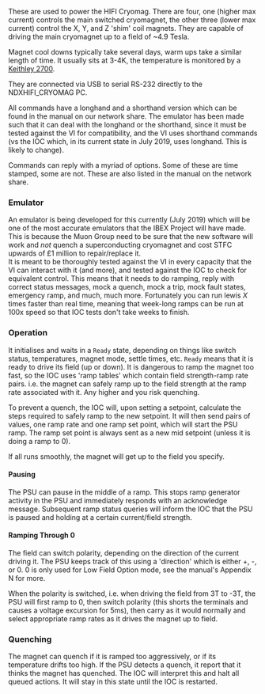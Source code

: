 These are used to power the HIFI Cryomag. There are four, one (higher max current) controls the main switched cryomagnet, the other three (lower max current) control the X, Y, and Z 'shim' coil magnets. They are capable of driving the main cryomagnet up to a field of ~4.9 Tesla. 

Magnet cool downs typically take several days, warm ups take a similar length of time. It usually sits at 3-4K, the temperature is monitored by a [Keithley 2700](Keithley-2700). 

They are connected via USB to serial RS-232 directly to the NDXHIFI_CRYOMAG PC. 

All commands have a longhand and a shorthand version which can be found in the manual on our network share. The emulator has been made such that it can deal with the longhand or the shorthand, since it must be tested against the VI for compatibility, and the VI uses shorthand commands (vs the IOC which, in its current state in July 2019, uses longhand. This is likely to change).

Commands can reply with a myriad of options. Some of these are time stamped, some are not. These are also listed in the manual on the network share. 

### Emulator

An emulator is being developed for this currently (July 2019) which will be one of the most accurate emulators that the IBEX Project will have made. This is because the Muon Group need to be sure that the new software will work and _not_ quench a superconducting cryomagnet and cost STFC upwards of £1 million to repair/replace it.  
It is meant to be thoroughly tested against the VI in every capacity that the VI can interact with it (and more), and tested against the IOC to check for equivalent control. This means that it needs to do ramping, reply with correct status messages, mock a quench, mock a trip, mock fault states, emergency ramp, and much, much more. Fortunately you can run lewis _X_ times faster than real time, meaning that week-long ramps can be run at 100x speed so that IOC tests don't take weeks to finish. 

### Operation

It initialises and waits in a `Ready` state, depending on things like switch status, temperatures, magnet mode, settle times, etc. `Ready` means that it is ready to drive its field (up or down). It is dangerous to ramp the magnet too fast, so the IOC uses 'ramp tables' which contain field strength-ramp rate pairs. i.e. the magnet can safely ramp up to the field strength at the ramp rate associated with it. Any higher and you risk quenching.

To prevent a quench, the IOC will, upon setting a setpoint, calculate the steps required to safely ramp to the new setpoint. It will then send pairs of values, one ramp rate and one ramp set point, which will start the PSU ramp. The ramp set point is always sent as a new mid setpoint (unless it is doing a ramp to 0). 

If all runs smoothly, the magnet will get up to the field you specify.

#### Pausing

The PSU can pause in the middle of a ramp. This stops ramp generator activity in the PSU and immediately responds with an acknowledge message. Subsequent ramp status queries will inform the IOC that the PSU is paused and holding at a certain current/field strength.

#### Ramping Through 0

The field can switch polarity, depending on the direction of the current driving it. The PSU keeps track of this using a 'direction' which is either +, -, or 0. 0 is only used for Low Field Option mode, see the manual's Appendix N for more. 

When the polarity is switched, i.e. when driving the field from 3T to -3T, the PSU will first ramp to 0, then switch polarity (this shorts the terminals and causes a voltage excursion for 5ms), then carry as it would normally and select appropriate ramp rates as it drives the magnet up to field. 

### Quenching

The magnet can quench if it is ramped too aggressively, or if its temperature drifts too high. If the PSU detects a quench, it report that it thinks the magnet has quenched. The IOC will interpret this and halt all queued actions. It will stay in this state until the IOC is restarted. 